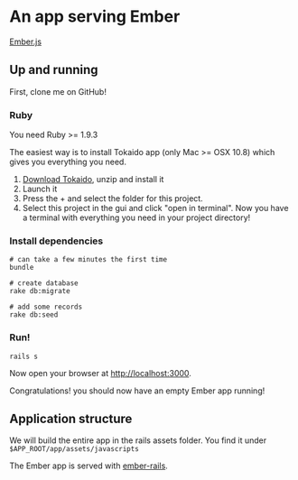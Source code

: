 # An app serving Ember

[Ember.js](http://emberjs.com/)

## Up and running

First, clone me on GitHub!

### Ruby

You need Ruby >= 1.9.3

The easiest way is to install Tokaido app (only Mac >= OSX 10.8) which gives you everything you need. 

1. [Download Tokaido](https://github.com/tokaido/tokaidoapp/releases/download/v0.5-pre1/Tokaido.zip), unzip and install it
2. Launch it
3. Press the + and select the folder for this project. 
4. Select this project in the gui and click "open in terminal". Now you have a terminal with everything you need in your project directory!

### Install dependencies
    
    # can take a few minutes the first time
    bundle

    # create database
    rake db:migrate

    # add some records
    rake db:seed


### Run!

    rails s

Now open your browser at [http://localhost:3000](http://localhost:3000).

Congratulations! you should now have an empty Ember app running!

## Application structure

We will build the entire app in the rails assets folder. You find it under `$APP_ROOT/app/assets/javascripts`

The Ember app is served with [ember-rails](https://github.com/emberjs/ember-rails).
